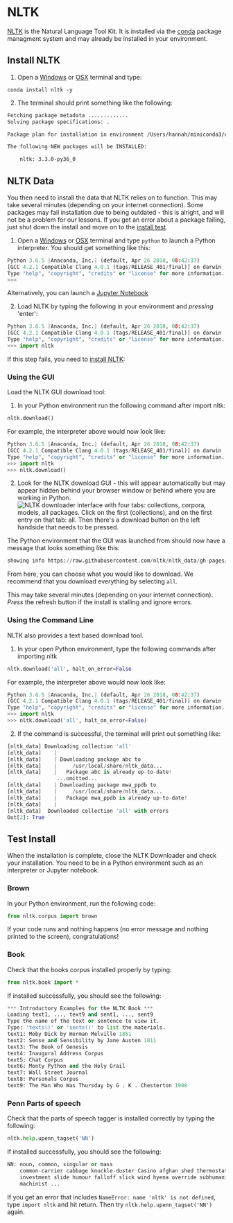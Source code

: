 # NLTK 

[NLTK](http://www.nltk.org/) is the Natural Language Tool Kit. It is installed via the [conda](conda.md) package managment system and may already be installed in your environment.

## Install NLTK
1. Open a [Windows](windows_terminal.md) or [OSX](osx_terminal.md) terminal and type:

```
conda install nltk -y
```

2. The terminal should print something like the following:

```bash
Fetching package metadata .............
Solving package specifications: .

Package plan for installation in environment /Users/hannah/miniconda3/envs/installenv:

The following NEW packages will be INSTALLED:

    nltk: 3.3.0-py36_0
```

## NLTK Data

You then need to install the data that NLTK relies on to function. This may take several minutes (depending on your internet connection). Some packages may fail installation due to being outdated - this is alright, and will not be a problem for our lessons. If you get an error about a package failing, just shut down the install and move on to the [install test](#test-install).

1. Open a [Windows](windows_terminal.md) or [OSX](osx_terminal.md) terminal and type `python` to launch a Python interpreter. You should get something like this:
```python
Python 3.6.5 |Anaconda, Inc.| (default, Apr 26 2018, 08:42:37) 
[GCC 4.2.1 Compatible Clang 4.0.1 (tags/RELEASE_401/final)] on darwin
Type "help", "copyright", "credits" or "license" for more information.
>>> 
```
Alternatively, you can launch a [Jupyter Notebook](jupyter.md)

2. Load NLTK by typing the following in your environment and *pressing* 'enter':
```python
Python 3.6.5 |Anaconda, Inc.| (default, Apr 26 2018, 08:42:37) 
[GCC 4.2.1 Compatible Clang 4.0.1 (tags/RELEASE_401/final)] on darwin
Type "help", "copyright", "credits" or "license" for more information.
>>> import nltk
```

If this step fails, you need to [install NLTK](#install-nltk):

### Using the GUI
Load the NLTK GUI download tool: 

1. In your Python environment run the following command after import nltk:

```python
nltk.download()
```
For example, the interpreter above would now look like:
```python
Python 3.6.5 |Anaconda, Inc.| (default, Apr 26 2018, 08:42:37) 
[GCC 4.2.1 Compatible Clang 4.0.1 (tags/RELEASE_401/final)] on darwin
Type "help", "copyright", "credits" or "license" for more information.
>>> import nltk
>>> nltk.download()
```

2. Look for the NLTK download GUI - this will appear automatically but may appear hidden behind your browser window or behind where you are working in Python.
![NLTK downloader interface with four tabs: collections, corpora, models, all packages. Click on the first (collections), and on the first entry on that tab: all. Then there's a download button on the left handside that needs to be pressed.](../images/windows/conda/nltk/nltk04.png)

The Python environment that the GUI was launched from should now have a message that looks something like this:
```python
showing info https://raw.githubusercontent.com/nltk/nltk_data/gh-pages/index.xml
``` 

From here, you can choose what you would like to download. We recommend that you download everything by selecting `all`.
	
This may take several minutes (depending on your internet connection). *Press* the refresh button if the install is stalling and ignore errors. 

### Using the Command Line
NLTK also provides a text based download tool.  

1. In your open Python environment, type the following commands after importing nltk

```python
nltk.download('all', halt_on_error=False
```
For example, the interpreter above would now look like:
```python
Python 3.6.5 |Anaconda, Inc.| (default, Apr 26 2018, 08:42:37) 
[GCC 4.2.1 Compatible Clang 4.0.1 (tags/RELEASE_401/final)] on darwin
Type "help", "copyright", "credits" or "license" for more information.
>>> import nltk
>>> nltk.download('all', halt_on_error=False)
```
2. If the command is successful, the terminal will print out something like:
```python
[nltk_data] Downloading collection 'all'
[nltk_data]    | 
[nltk_data]    | Downloading package abc to
[nltk_data]    |     /usr/local/share/nltk_data...
[nltk_data]    |   Package abc is already up-to-date!
                ...omitted...
[nltk_data]    | Downloading package mwa_ppdb to
[nltk_data]    |     /usr/local/share/nltk_data...
[nltk_data]    |   Package mwa_ppdb is already up-to-date!
[nltk_data]    | 
[nltk_data]  Downloaded collection 'all' with errors
Out[2]: True
```

## Test Install
When the installation is complete, close the NLTK Downloader and check your installation. You need to be in a Python environment such as an interpreter or Jupyter notebook.

### Brown

In your Python environment, run the following code:

```python
from nltk.corpus import brown
``` 

If your code runs and nothing happens (no error message and nothing printed to the screen), congratulations! 

### Book
Check that the books corpus installed properly by typing:

```python
from nltk.book import *
```
If installed successfully, you should see the following:

```python
*** Introductory Examples for the NLTK Book ***
Loading text1, ..., text9 and sent1, ..., sent9
Type the name of the text or sentence to view it.
Type: 'texts()' or 'sents()' to list the materials.
text1: Moby Dick by Herman Melville 1851
text2: Sense and Sensibility by Jane Austen 1811
text3: The Book of Genesis
text4: Inaugural Address Corpus
text5: Chat Corpus
text6: Monty Python and the Holy Grail
text7: Wall Street Journal
text8: Personals Corpus
text9: The Man Who Was Thursday by G . K . Chesterton 1908
```

### Penn Parts of speech
Check that the parts of speech tagger is installed correctly by typing the following:

```python
nltk.help.upenn_tagset('NN')
```
If installed successfully, you should see the following:
```python
NN: noun, common, singular or mass
    common-carrier cabbage knuckle-duster Casino afghan shed thermostat
    investment slide humour falloff slick wind hyena override subhumanity
    machinist ...
```
If you get an error that includes `NameError: name 'nltk' is not defined`, type `import nltk` and hit return. Then try `nltk.help.upenn_tagset('NN')` again.
